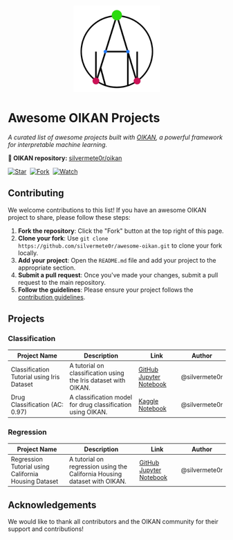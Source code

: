 <!-- logo in the center -->
<div align="center">
<img src="img/oikan_logo.png" alt="OIKAN Logo" width="200"/>
</div>

# Awesome OIKAN Projects

*A curated list of awesome projects built with [OIKAN](https://github.com/silvermete0r/oikan), a powerful framework for interpretable machine learning.*

**🔗 OIKAN repository:** [silvermete0r/oikan](https://github.com/silvermete0r/oikan)

[![Star](https://img.shields.io/github/stars/silvermete0r/awesome-oikan.svg?logo=github&style=flat-square)](https://github.com/silvermete0r/awesome-oikan)&nbsp;
[![Fork](https://img.shields.io/github/forks/silvermete0r/awesome-oikan.svg?logo=github&style=flat-square)](https://github.com/silvermete0r/awesome-oikan)&nbsp;
[![Watch](https://img.shields.io/github/watchers/silvermete0r/awesome-oikan.svg?logo=github&style=flat-square)](https://github.com/silvermete0r/awesome-oikan)&nbsp;


## Contributing

We welcome contributions to this list! If you have an awesome OIKAN project to share, please follow these steps:
1. **Fork the repository**: Click the "Fork" button at the top right of this page.
2. **Clone your fork**: Use `git clone https://github.com/silvermete0r/awesome-oikan.git` to clone your fork locally.
3. **Add your project**: Open the `README.md` file and add your project to the appropriate section.
4. **Submit a pull request**: Once you've made your changes, submit a pull request to the main repository.
5. **Follow the guidelines**: Please ensure your project follows the [contribution guidelines](CONTRIBUTING.md).


## Projects

### Classification

| Project Name | Description | Link | Author |
|--------------|-------------|------|--------|
| Classification Tutorial using Iris Dataset | A tutorial on classification using the Iris dataset with OIKAN. | [GitHub Jupyter Notebook](https://github.com/silvermete0r/oikan/blob/main/examples/classification_tutorial.py) | @silvermete0r |
| Drug Classification (AC: 0.97) | A classification model for drug classification using OIKAN. | [Kaggle Notebook](https://www.kaggle.com/code/armanzhalgasbayev/oikan-v0-0-3-drug-classification-ac-0-97) | @silvermete0r |


### Regression

| Project Name | Description | Link | Author |
|--------------|-------------|------|--------|
| Regression Tutorial using California Housing Dataset | A tutorial on regression using the California Housing dataset with OIKAN. | [GitHub Jupyter Notebook](https://github.com/silvermete0r/oikan/blob/main/examples/regression_tutorial.py) | @silvermete0r |


## Acknowledgements

We would like to thank all contributors and the OIKAN community for their support and contributions!